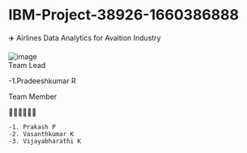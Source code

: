 # IBM-Project-38926-1660386888
✈️ Airlines Data Analytics for Avaition Industry


![image](https://user-images.githubusercontent.com/82028817/198535002-65f35b3d-d3ce-40e1-88de-12d70706a337.png)
<br>
 Team Lead
 
   -1.Pradeeshkumar R

 Team Member
 
 🧑‍🤝‍🧑🧑‍🤝‍🧑
 
    -1. Prakash P
    -2. Vasanthkumar K 
    -3. Vijayabharathi K
